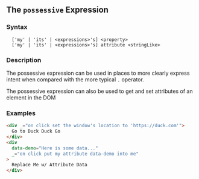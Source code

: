 
## The `possessive` Expression

### Syntax

```
  ['my' | 'its' | <expressions>'s] <property>
  ['my' | 'its' | <expressions>'s] attribute <stringLike>
```

### Description

The possessive expression can be used in places to more clearly express intent when compared with the more typical
`.` operator.

The possessive expression can also be used to get and set attributes of an element in the DOM

### Examples

```html
<div _="on click set the window's location to 'https://duck.com'">
  Go to Duck Duck Go
</div>
<div
  data-demo="Here is some data..."
  _="on click put my attribute data-demo into me"
>
  Replace Me w/ Attribute Data
</div>
```
